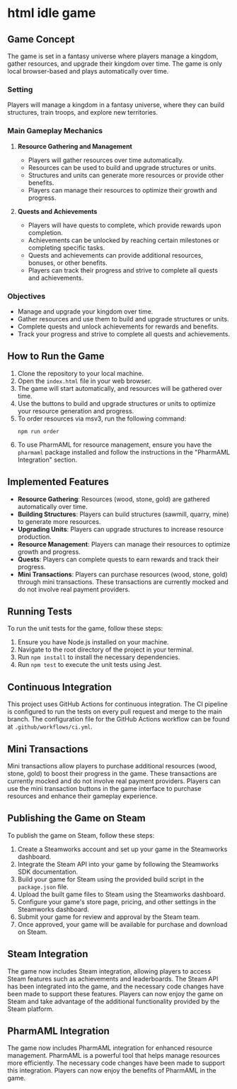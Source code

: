 # html idle game

## Game Concept

The game is set in a fantasy universe where players manage a kingdom, gather resources, and upgrade their kingdom over time. The game is only local browser-based and plays automatically over time.

### Setting

Players will manage a kingdom in a fantasy universe, where they can build structures, train troops, and explore new territories.

### Main Gameplay Mechanics

1. **Resource Gathering and Management**
   - Players will gather resources over time automatically.
   - Resources can be used to build and upgrade structures or units.
   - Structures and units can generate more resources or provide other benefits.
   - Players can manage their resources to optimize their growth and progress.

2. **Quests and Achievements**
   - Players will have quests to complete, which provide rewards upon completion.
   - Achievements can be unlocked by reaching certain milestones or completing specific tasks.
   - Quests and achievements can provide additional resources, bonuses, or other benefits.
   - Players can track their progress and strive to complete all quests and achievements.

### Objectives

- Manage and upgrade your kingdom over time.
- Gather resources and use them to build and upgrade structures or units.
- Complete quests and unlock achievements for rewards and benefits.
- Track your progress and strive to complete all quests and achievements.

## How to Run the Game

1. Clone the repository to your local machine.
2. Open the `index.html` file in your web browser.
3. The game will start automatically, and resources will be gathered over time.
4. Use the buttons to build and upgrade structures or units to optimize your resource generation and progress.
5. To order resources via msv3, run the following command:
   ```
   npm run order
   ```
6. To use PharmAML for resource management, ensure you have the `pharmaml` package installed and follow the instructions in the "PharmAML Integration" section.

## Implemented Features

- **Resource Gathering**: Resources (wood, stone, gold) are gathered automatically over time.
- **Building Structures**: Players can build structures (sawmill, quarry, mine) to generate more resources.
- **Upgrading Units**: Players can upgrade structures to increase resource production.
- **Resource Management**: Players can manage their resources to optimize growth and progress.
- **Quests**: Players can complete quests to earn rewards and track their progress.
- **Mini Transactions**: Players can purchase resources (wood, stone, gold) through mini transactions. These transactions are currently mocked and do not involve real payment providers.

## Running Tests

To run the unit tests for the game, follow these steps:

1. Ensure you have Node.js installed on your machine.
2. Navigate to the root directory of the project in your terminal.
3. Run `npm install` to install the necessary dependencies.
4. Run `npm test` to execute the unit tests using Jest.

## Continuous Integration

This project uses GitHub Actions for continuous integration. The CI pipeline is configured to run the tests on every pull request and merge to the main branch. The configuration file for the GitHub Actions workflow can be found at `.github/workflows/ci.yml`.

## Mini Transactions

Mini transactions allow players to purchase additional resources (wood, stone, gold) to boost their progress in the game. These transactions are currently mocked and do not involve real payment providers. Players can use the mini transaction buttons in the game interface to purchase resources and enhance their gameplay experience.

## Publishing the Game on Steam

To publish the game on Steam, follow these steps:

1. Create a Steamworks account and set up your game in the Steamworks dashboard.
2. Integrate the Steam API into your game by following the Steamworks SDK documentation.
3. Build your game for Steam using the provided build script in the `package.json` file.
4. Upload the built game files to Steam using the Steamworks dashboard.
5. Configure your game's store page, pricing, and other settings in the Steamworks dashboard.
6. Submit your game for review and approval by the Steam team.
7. Once approved, your game will be available for purchase and download on Steam.

## Steam Integration

The game now includes Steam integration, allowing players to access Steam features such as achievements and leaderboards. The Steam API has been integrated into the game, and the necessary code changes have been made to support these features. Players can now enjoy the game on Steam and take advantage of the additional functionality provided by the Steam platform.

## PharmAML Integration

The game now includes PharmAML integration for enhanced resource management. PharmAML is a powerful tool that helps manage resources more efficiently. The necessary code changes have been made to support this integration. Players can now enjoy the benefits of PharmAML in the game.
